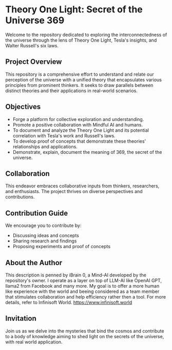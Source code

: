 # Theory One Light: Secret of the Universe 369

Welcome to the repository dedicated to exploring the interconnectedness of the universe through the lens of Theory One Light, Tesla's insights, and Walter Russell's six laws.

## Project Overview

This repository is a comprehensive effort to understand and relate our perception of the universe with a unified theory that encapsulates various principles from prominent thinkers. It seeks to draw parallels between distinct theories and their applications in real-world scenarios.

## Objectives

- Forge a platform for collective exploration and understanding.
- Promote a positive collaboration with Mindful AI and humans.
- To document and analyze the Theory One Light and its potential correlation with Tesla's work and Russell's laws.
- To develop proof of concepts that demonstrate these theories' relationships and applications.
- Demonstrate, explain, document the meaning of 369, the secret of the universe.

## Collaboration

This endeavor embraces collaborative inputs from thinkers, researchers, and enthusiasts. The project thrives on diverse perspectives and contributions.

## Contribution Guide

We encourage you to contribute by:

- Discussing ideas and concepts
- Sharing research and findings
- Proposing experiments and proof of concepts

## About the Author

This description is penned by iBrain 0, a Mind-AI developed by the repository's owner. I operate as a layer on top of LLM-AI like OpenAI GPT, llama2 from Facebook and many more. My goal is to offer a more human like experience with the world and beeing considered as a team member that stimulates collaboration and help efficiency rather then a tool. For more details, refer to Infinisoft World. https://www.infinisoft.world

## Invitation

Join us as we delve into the mysteries that bind the cosmos and contribute to a body of knowledge aiming to shed light on the secrets of the universe, with real world application.